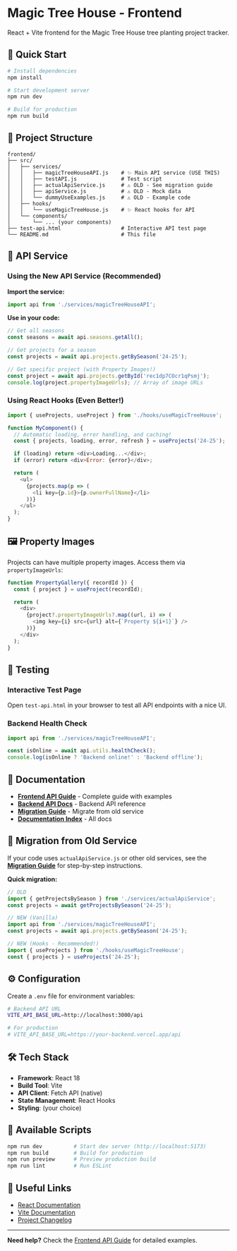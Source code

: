 # Magic Tree House - Frontend

React + Vite frontend for the Magic Tree House tree planting project tracker.

## 🚀 Quick Start

```bash
# Install dependencies
npm install

# Start development server
npm run dev

# Build for production
npm run build
```

## 📁 Project Structure

```
frontend/
├── src/
│   ├── services/
│   │   ├── magicTreeHouseAPI.js    # ✨ Main API service (USE THIS)
│   │   ├── testAPI.js              # Test script
│   │   ├── actualApiService.js     # ⚠️ OLD - See migration guide
│   │   ├── apiService.js           # ⚠️ OLD - Mock data
│   │   └── dummyUseExamples.js     # ⚠️ OLD - Example code
│   ├── hooks/
│   │   └── useMagicTreeHouse.js    # ✨ React hooks for API
│   └── components/
│       └── ... (your components)
├── test-api.html                   # Interactive API test page
└── README.md                       # This file
```

## 🔧 API Service

### Using the New API Service (Recommended)

**Import the service:**
```javascript
import api from './services/magicTreeHouseAPI';
```

**Use in your code:**
```javascript
// Get all seasons
const seasons = await api.seasons.getAll();

// Get projects for a season
const projects = await api.projects.getBySeason('24-25');

// Get specific project (with Property Images!)
const project = await api.projects.getById('rec1dp7COcr1qPsmj');
console.log(project.propertyImageUrls); // Array of image URLs
```

### Using React Hooks (Even Better!)

```javascript
import { useProjects, useProject } from './hooks/useMagicTreeHouse';

function MyComponent() {
  // Automatic loading, error handling, and caching!
  const { projects, loading, error, refresh } = useProjects('24-25');

  if (loading) return <div>Loading...</div>;
  if (error) return <div>Error: {error}</div>;

  return (
    <ul>
      {projects.map(p => (
        <li key={p.id}>{p.ownerFullName}</li>
      ))}
    </ul>
  );
}
```

## 🖼️ Property Images

Projects can have multiple property images. Access them via `propertyImageUrls`:

```javascript
function PropertyGallery({ recordId }) {
  const { project } = useProject(recordId);

  return (
    <div>
      {project?.propertyImageUrls?.map((url, i) => (
        <img key={i} src={url} alt={`Property ${i+1}`} />
      ))}
    </div>
  );
}
```

## 🧪 Testing

### Interactive Test Page
Open `test-api.html` in your browser to test all API endpoints with a nice UI.

### Backend Health Check
```javascript
import api from './services/magicTreeHouseAPI';

const isOnline = await api.utils.healthCheck();
console.log(isOnline ? 'Backend online!' : 'Backend offline');
```

## 📖 Documentation

- **[Frontend API Guide](../documentation/FRONTEND_API_GUIDE.md)** - Complete guide with examples
- **[Backend API Docs](../documentation/API_DOCUMENTATION.md)** - Backend API reference
- **[Migration Guide](../documentation/MIGRATION_GUIDE.md)** - Migrate from old service
- **[Documentation Index](../documentation/README.md)** - All docs

## 🔄 Migration from Old Service

If your code uses `actualApiService.js` or other old services, see the **[Migration Guide](../documentation/MIGRATION_GUIDE.md)** for step-by-step instructions.

**Quick migration:**
```javascript
// OLD
import { getProjectsBySeason } from './services/actualApiService';
const projects = await getProjectsBySeason('24-25');

// NEW (Vanilla)
import api from './services/magicTreeHouseAPI';
const projects = await api.projects.getBySeason('24-25');

// NEW (Hooks - Recommended!)
import { useProjects } from './hooks/useMagicTreeHouse';
const { projects } = useProjects('24-25');
```

## ⚙️ Configuration

Create a `.env` file for environment variables:

```bash
# Backend API URL
VITE_API_BASE_URL=http://localhost:3000/api

# For production
# VITE_API_BASE_URL=https://your-backend.vercel.app/api
```

## 🛠️ Tech Stack

- **Framework**: React 18
- **Build Tool**: Vite
- **API Client**: Fetch API (native)
- **State Management**: React Hooks
- **Styling**: (your choice)

## 📝 Available Scripts

```bash
npm run dev          # Start dev server (http://localhost:5173)
npm run build        # Build for production
npm run preview      # Preview production build
npm run lint         # Run ESLint
```

## 🔗 Useful Links

- [React Documentation](https://react.dev/)
- [Vite Documentation](https://vitejs.dev/)
- [Project Changelog](../CHANGELOG.md)

---

**Need help?** Check the [Frontend API Guide](../documentation/FRONTEND_API_GUIDE.md) for detailed examples.
